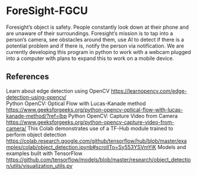 # ForeSight-FGCU

Foresight’s object is safety. People constantly look down at their phone and are unaware of their surroundings. Foresight’s mission is to tap into a person’s camera, see obstacles around them, use AI to detect if there is a potential problem and if there is, notify the person via notification. We are currently developing this program in python to work with a webcam plugged into a computer with plans to expand this to work on a mobile device.

## References
Learn about edge detection using OpenCV
https://learnopencv.com/edge-detection-using-opencv/ <br /> 
Python OpenCV: Optical Flow with Lucas-Kanade method
https://www.geeksforgeeks.org/python-opencv-optical-flow-with-lucas-kanade-method/?ref=lbp
Python OpenCV: Capture Video from Camera
https://www.geeksforgeeks.org/python-opencv-capture-video-from-camera/
This Colab demonstrates use of a TF-Hub module trained to perform object detection
https://colab.research.google.com/github/tensorflow/hub/blob/master/examples/colab/object_detection.ipynb#scrollTo=Sy553YSVmYiK
Models and examples built with TensorFlow
https://github.com/tensorflow/models/blob/master/research/object_detection/utils/visualization_utils.py
